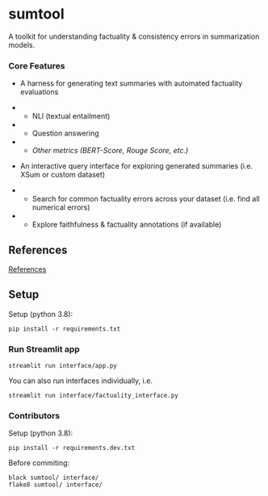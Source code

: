 # sumtool
A toolkit for understanding factuality & consistency errors in summarization models.

### Core Features
- A harness for generating text summaries with automated factuality evaluations 
- - NLI (textual entailment)
- - Question answering
- - _Other metrics (BERT-Score, Rouge Score, etc.)_

- An interactive query interface for exploring generated summaries (i.e. XSum or custom dataset)
- - Search for common factuality errors across your dataset (i.e. find all numerical errors)
- - Explore faithfulness & factuality annotations (if available)

## References

[References](reference.md)

## Setup
Setup (python 3.8):
```
pip install -r requirements.txt
```

### Run Streamlit app
```
streamlit run interface/app.py
```

You can also run interfaces individually, i.e. 
```
streamlit run interface/factuality_interface.py
```

### Contributors

Setup (python 3.8):
```
pip install -r requirements.dev.txt
```

Before commiting:
```
black sumtool/ interface/
flake8 sumtool/ interface/
```

